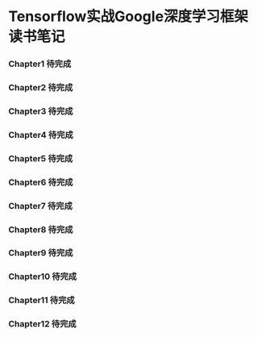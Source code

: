 # Tensorflow实战Google深度学习框架读书笔记
### Chapter1 待完成
### Chapter2 待完成
### Chapter3 待完成
### Chapter4 待完成
### Chapter5 待完成
### Chapter6 待完成
### Chapter7 待完成
### Chapter8 待完成
### Chapter9 待完成
### Chapter10 待完成
### Chapter11 待完成
### Chapter12 待完成

